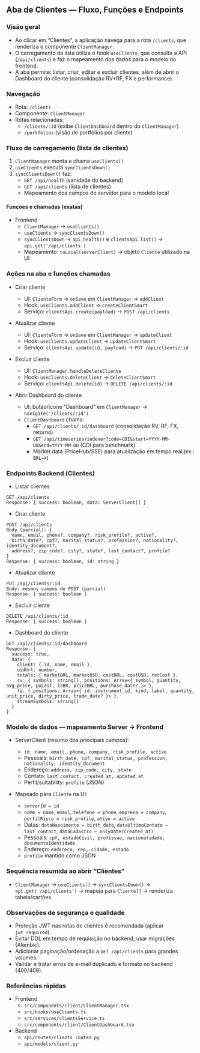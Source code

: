 ## Aba de Clientes — Fluxo, Funções e Endpoints

### Visão geral
- Ao clicar em “Clientes”, a aplicação navega para a rota `/clients`, que renderiza o componente `ClientManager`.
- O carregamento da lista utiliza o hook `useClients`, que consulta a API (`/api/clients`) e faz o mapeamento dos dados para o modelo do frontend.
- A aba permite: listar, criar, editar e excluir clientes, além de abrir o Dashboard do cliente (consolidação RV+RF, FX e performance).

### Navegação
- Rota: `/clients`
- Componente: `ClientManager`
- Rotas relacionadas:
  - `/clients/:id` (exibe `ClientDashboard` dentro do `ClientManager`)
  - `/portfolios` (visão de portfólios por cliente)

### Fluxo de carregamento (lista de clientes)
1. `ClientManager` monta e chama `useClients()`
2. `useClients` executa `syncClientsDown()`
3. `syncClientsDown()` faz:
   - `GET /api/health` (sanidade do backend)
   - `GET /api/clients` (lista de clientes)
   - Mapeamento dos campos do servidor para o modelo local

#### Funções e chamadas (exatas)
- Frontend
  - `ClientManager` → `useClients()`
  - `useClients` → `syncClientsDown()`
  - `syncClientsDown` → `api.health()` e `clientsApi.list()` → `api.get('/api/clients')`
  - Mapeamento: `toLocal(serverClient)` → objeto `Cliente` utilizado na UI

### Ações na aba e funções chamadas
- Criar cliente
  - UI: `ClienteForm` → `onSave` em `ClientManager` → `addClient`
  - Hook: `useClients.addClient` → `createClientSmart`
  - Serviço: `clientsApi.create(payload)` → `POST /api/clients`

- Atualizar cliente
  - UI: `ClienteForm` → `onSave` em `ClientManager` → `updateClient`
  - Hook: `useClients.updateClient` → `updateClientSmart`
  - Serviço: `clientsApi.update(id, payload)` → `PUT /api/clients/:id`

- Excluir cliente
  - UI: `ClientManager.handleDeleteCliente`
  - Hook: `useClients.deleteClient` → `deleteClientSmart`
  - Serviço: `clientsApi.delete(id)` → `DELETE /api/clients/:id`

- Abrir Dashboard do cliente
  - UI: botão/ícone “Dashboard” em `ClientManager` → `navigate('/clients/:id')`
  - `ClientDashboard` chama:
    - `GET /api/clients/:id/dashboard` (consolidação RV, RF, FX, retorno)
    - `GET /api/timeseries/indexer?code=CDI&start=YYYY-MM-DD&end=YYYY-MM-DD` (CDI para benchmark)
    - Market data (PriceHub/SSE) para atualização em tempo real (ex.: `BRL=X`)

### Endpoints Backend (Clientes)
- Listar clientes
```http
GET /api/clients
Response: { success: boolean, data: ServerClient[] }
```

- Criar cliente
```http
POST /api/clients
Body (parcial): {
  name, email, phone?, company?, risk_profile?, active?,
  birth_date?, cpf?, marital_status?, profession?, nationality?, identity_document?,
  address?, zip_code?, city?, state?, last_contact?, profile?
}
Response: { success: boolean, id: string }
```

- Atualizar cliente
```http
PUT /api/clients/:id
Body: mesmos campos do POST (parcial)
Response: { success: boolean }
```

- Excluir cliente
```http
DELETE /api/clients/:id
Response: { success: boolean }
```

- Dashboard do cliente
```http
GET /api/clients/:id/dashboard
Response: {
  success: true,
  data: {
    client: { id, name, email },
    usdbrl: number,
    totals: { marketBRL, marketUSD, costBRL, costUSD, retCost },
    rv: { symbols: string[], positions: Array<{ symbol, quantity, avg_price, pxLast, isBR, priceBRL, purchase_date? }> },
    fi: { positions: Array<{ id, instrument_id, kind, label, quantity, unit_price, dirty_price, trade_date? }> },
    streamSymbols: string[]
  }
}
```

### Modelo de dados — mapeamento Server → Frontend
- ServerClient (resumo dos principais campos):
  - `id, name, email, phone, company, risk_profile, active`
  - Pessoais: `birth_date, cpf, marital_status, profession, nationality, identity_document`
  - Endereço: `address, zip_code, city, state`
  - Contato: `last_contact, created_at, updated_at`
  - Perfil/suitability: `profile` (JSON)

- Mapeado para `Cliente` na UI:
  - `serverId = id`
  - `nome = name`, `email`, `telefone = phone`, `empresa = company`, `perfilRisco = risk_profile`, `ativo = active`
  - Datas: `dataNascimento ← birth_date`, `dataUltimoContato ← last_contact`, `dataCadastro ← onlyDate(created_at)`
  - Pessoais: `cpf, estadoCivil, profissao, nacionalidade, documentoIdentidade`
  - Endereço: `endereco, cep, cidade, estado`
  - `profile` mantido como JSON

### Sequência resumida ao abrir “Clientes”
- `ClientManager` → `useClients()` → `syncClientsDown()` → `api.get('/api/clients')` → mapeia para `Cliente[]` → renderiza tabela/cartões.

### Observações de segurança e qualidade
- Proteção JWT nas rotas de clientes é recomendada (aplicar `jwt_required`).
- Evitar DDL em tempo de requisição no backend; usar migrações (Alembic).
- Adicionar paginação/ordenação a `GET /api/clients` para grandes volumes.
- Validar e tratar erros de e-mail duplicado e formato no backend (400/409).

### Referências rápidas
- Frontend
  - `src/components/client/ClientManager.tsx`
  - `src/hooks/useClients.ts`
  - `src/services/clientsService.ts`
  - `src/components/client/ClientDashboard.tsx`
- Backend
  - `api/routes/clients_routes.py`
  - `api/models/client.py`



